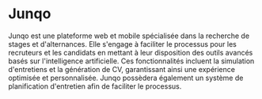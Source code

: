 # Junqo

Junqo est une plateforme web et mobile spécialisée dans la recherche de stages et d'alternances.
Elle s'engage à faciliter le processus pour les recruteurs et les candidats en mettant à leur disposition des outils avancés basés sur l'intelligence artificielle.
Ces fonctionnalités incluent la simulation d'entretiens et la génération de CV, garantissant ainsi une expérience optimisée et personnalisée.
Junqo possèdera également un système de planification d'entretien afin de faciliter le processus.
